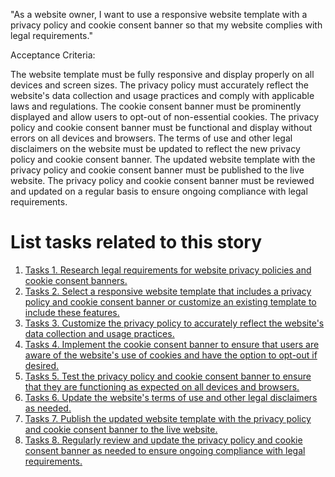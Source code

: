 "As a website owner, I want to use a responsive website template with a privacy policy and cookie consent banner so 
that my website complies with legal requirements."

Acceptance Criteria:

The website template must be fully responsive and display properly on all devices and screen sizes.
The privacy policy must accurately reflect the website's data collection and usage practices and comply with applicable laws and regulations.
The cookie consent banner must be prominently displayed and allow users to opt-out of non-essential cookies.
The privacy policy and cookie consent banner must be functional and display without errors on all devices and browsers.
The terms of use and other legal disclaimers on the website must be updated to reflect the new privacy policy and cookie consent banner.
The updated website template with the privacy policy and cookie consent banner must be published to the live website.
The privacy policy and cookie consent banner must be reviewed and updated on a regular basis to ensure ongoing compliance with legal requirements.


# List tasks related to this story
1. [Tasks 1. Research legal requirements for website privacy policies and cookie consent banners.](tasks/task_3.1.1.1.md)
2. [Tasks 2. Select a responsive website template that includes a privacy policy and cookie consent banner or customize
an existing template to include these features.](tasks/task_3.1.1.2.md)
3. [Tasks 3. Customize the privacy policy to accurately reflect the website's data collection and usage practices.](tasks/task_3.1.1.3.md)
4. [Tasks 4. Implement the cookie consent banner to ensure that users are aware of the website's use of cookies and 
have the option to opt-out if desired.](tasks/task_3.1.1.4.md)
5. [Tasks 5. Test the privacy policy and cookie consent banner to ensure that they are functioning as expected on 
all devices and browsers.](tasks/task_3.1.1.5.md)
6. [Tasks 6. Update the website's terms of use and other legal disclaimers as needed.](tasks/task_3.1.1.6.md)
7. [Tasks 7. Publish the updated website template with the privacy policy and cookie consent banner to the live 
website.](tasks/task_3.1.1.7.md)
8. [Tasks 8. Regularly review and update the privacy policy and cookie consent banner as needed to ensure ongoing 
compliance with legal requirements.](tasks/task_3.1.1.8.md)